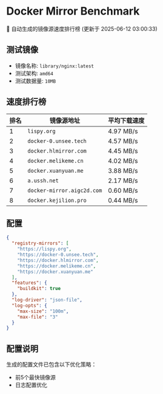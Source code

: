 # Docker Mirror Benchmark

🚀 自动生成的镜像源速度排行榜 (更新于 2025-06-12 03:00:33)

## 测试镜像
- 镜像名称: `library/nginx:latest`
- 测试架构: `amd64`
- 测试数据量: `10MB`

## 速度排行榜
| 排名 | 镜像源地址 | 平均下载速度 |
|------|------------|--------------|
| 1 | `lispy.org` | 4.97 MB/s |
| 2 | `docker-0.unsee.tech` | 4.57 MB/s |
| 3 | `docker.hlmirror.com` | 4.45 MB/s |
| 4 | `docker.melikeme.cn` | 4.02 MB/s |
| 5 | `docker.xuanyuan.me` | 3.88 MB/s |
| 6 | `a.ussh.net` | 2.17 MB/s |
| 7 | `docker-mirror.aigc2d.com` | 0.60 MB/s |
| 8 | `docker.kejilion.pro` | 0.44 MB/s |

## 配置

```json
{
  "registry-mirrors": [
    "https://lispy.org",
    "https://docker-0.unsee.tech",
    "https://docker.hlmirror.com",
    "https://docker.melikeme.cn",
    "https://docker.xuanyuan.me"
  ],
  "features": {
    "buildkit": true
  },
  "log-driver": "json-file",
  "log-opts": {
    "max-size": "100m",
    "max-file": "3"
  }
}
```

## 配置说明
生成的配置文件已包含以下优化策略：
- 前5个最快镜像源
- 日志配置优化

